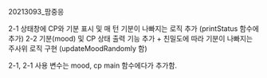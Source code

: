 20213093_팜중응

2-1 상태창에 CP와 기분 표시 및 매 턴 기분이 나빠지는 로직 추가 (printStatus 함수에 추가)
2-2 기분(mood) 및 CP 상태 출력 기능 추가 + 친밀도에 따라 기분이 나빠지는 주사위 로직 구현 (updateMoodRandomly 함)

2-1, 2-1 사용 변수는 mood, cp main 함수에다가 추가함.
